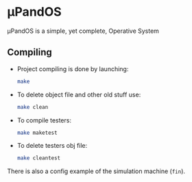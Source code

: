 # µPandOS
µPandOS is a simple, yet complete, Operative System

## Compiling

- Project compiling is done by launching:
    ```sh
    make
    ```  
- To delete object file and other old stuff use:
    ```sh
    make clean
    ``` 
- To compile testers:
    ```sh
    make maketest
    ``` 
- To delete testers obj file:
    ```sh
    make cleantest
    ``` 

There is also a config example of the simulation machine (```fin```).